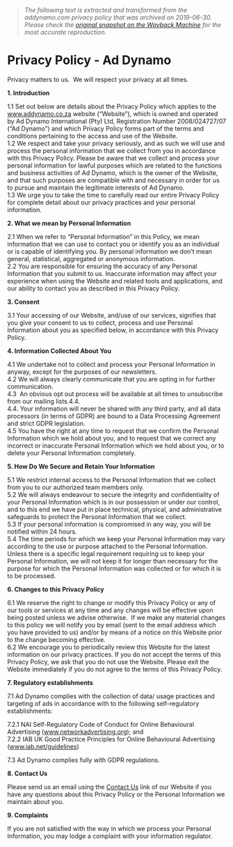 > *The following text is extracted and transformed from the addynamo.com privacy policy that was archived on 2019-06-30. Please check the [original snapshot on the Wayback Machine](https://web.archive.org/web/20190630224038id_/https%3A//www.addynamo.com/about/privacy-policy) for the most accurate reproduction.*

# Privacy Policy - Ad Dynamo

Privacy matters to us.  We will respect your privacy at all times.

**1\. Introduction**

1.1 Set out below are details about the Privacy Policy which applies to the www.addynamo.co.za website (“Website”), which is owned and operated by Ad Dynamo International (Pty) Ltd, Registration Number 2008/024727/07 (“Ad Dynamo”) and which Privacy Policy forms part of the terms and conditions pertaining to the access and use of the Website.  
1.2 We respect and take your privacy seriously, and as such we will use and process the personal information that we collect from you in accordance with this Privacy Policy. Please be aware that we collect and process your personal information for lawful purposes which are related to the functions and business activities of Ad Dynamo, which is the owner of the Website, and that such purposes are compatible with and necessary in order for us to pursue and maintain the legitimate interests of Ad Dynamo.  
1.3 We urge you to take the time to carefully read our entire Privacy Policy for complete detail about our privacy practices and your personal information.

**2\. What we mean by Personal Information**

2.1 When we refer to “Personal Information” in this Policy, we mean information that we can use to contact you or identify you as an individual or is capable of identifying you. By personal information we don’t mean general, statistical, aggregated or anonymous information.  
2.2 You are responsible for ensuring the accuracy of any Personal Information that you submit to us. Inaccurate information may affect your experience when using the Website and related tools and applications, and our ability to contact you as described in this Privacy Policy.

**3\. Consent**

3.1 Your accessing of our Website, and/use of our services, signifies that you give your consent to us to collect, process and use Personal Information about you as specified below, in accordance with this Privacy Policy.

**4\. Information Collected About You**

4.1 We undertake not to collect and process your Personal Information in anyway, except for the purposes of our newsletters.  
4.2 We will always clearly communicate that you are opting in for further communication.  
4.3  An obvious opt out process will be available at all times to unsubscribe from our mailing lists.4.4.  
4.4. Your information will never be shared with any third party, and all data processors (in terms of GDPR) are bound to a Data Processing Agreement and strict GDPR legislation.  
4.5 You have the right at any time to request that we confirm the Personal Information which we hold about you, and to request that we correct any incorrect or inaccurate Personal Information which we hold about you, or to delete your Personal Information completely.

**5\. How Do We Secure and Retain Your Information**

5.1 We restrict internal access to the Personal Information that we collect from you to our authorized team members only.  
5.2 We will always endeavour to secure the integrity and confidentiality of your Personal Information which is in our possession or under our control, and to this end we have put in place technical, physical, and administrative safeguards to protect the Personal Information that we collect.  
5.3 If your personal information is compromised in any way, you will be notified within 24 hours.  
5.4 The time periods for which we keep your Personal Information may vary according to the use or purpose attached to the Personal Information. Unless there is a specific legal requirement requiring us to keep your Personal Information, we will not keep it for longer than necessary for the purpose for which the Personal Information was collected or for which it is to be processed.

**6\. Changes to this Privacy Policy**

6.1 We reserve the right to change or modify this Privacy Policy or any of our tools or services at any time and any changes will be effective upon being posted unless we advise otherwise.  If we make any material changes to this policy we will notify you by email (sent to the email address which you have provided to us) and/or by means of a notice on this Website prior to the change becoming effective.  
6.2 We encourage you to periodically review this Website for the latest information on our privacy practices. If you do not accept the terms of this Privacy Policy, we ask that you do not use the Website. Please exit the Website immediately if you do not agree to the terms of this Privacy Policy.

**7\. Regulatory establishments**

7.1 Ad Dynamo complies with the collection of data/ usage practices and targeting of ads in accordance with to the following self-regulatory establishments:

7.2.1 NAI Self-Regulatory Code of Conduct for Online Behavioural Advertising (www.networkadvertising.org); and  
7.2.2 IAB UK Good Practice Principles for Online Behavioural Advertising (www.iab.net/guidelines)

7.3 Ad Dynamo complies fully with GDPR regulations.

**8\. Contact Us**

Please send us an email using the [Contact Us](https://web.archive.org/contact/) link of our Website if you have any questions about this Privacy Policy or the Personal Information we maintain about you.

**9\. Complaints**

If you are not satisfied with the way in which we process your Personal Information, you may lodge a complaint with your information regulator.
